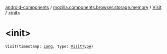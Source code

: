 [android-components](../../index.md) / [mozilla.components.browser.storage.memory](../index.md) / [Visit](index.md) / [&lt;init&gt;](./-init-.md)

# &lt;init&gt;

`Visit(timestamp: `[`Long`](https://kotlinlang.org/api/latest/jvm/stdlib/kotlin/-long/index.html)`, type: `[`VisitType`](../../mozilla.components.concept.storage/-visit-type/index.md)`)`